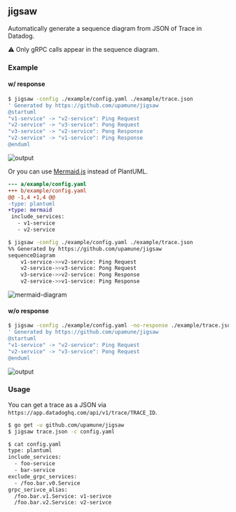 ## jigsaw

Automatically generate a sequence diagram from JSON of Trace in Datadog.

⚠️ Only gRPC calls appear in the sequence diagram.

### Example

#### w/ response

```bash
$ jigsaw -config ./example/config.yaml ./example/trace.json
' Generated by https://github.com/upamune/jigsaw
@startuml
"v1-service" -> "v2-service": Ping Request
"v2-service" -> "v3-service": Pong Request
"v3-service" -> "v2-service": Pong Response
"v2-service" -> "v1-service": Ping Response
@enduml
```

![output](https://user-images.githubusercontent.com/8219560/127803698-763b9343-5429-417a-89b9-492e88ed08ff.png)

Or you can use [Mermaid.js](https://mermaid-js.github.io/mermaid/) instead of PlantUML.

```diff
--- a/example/config.yaml
+++ b/example/config.yaml
@@ -1,4 +1,4 @@
-type: plantuml
+type: mermaid
 include_services:
   - v1-service
   - v2-service
```

```bash
$ jigsaw -config ./example/config.yaml ./example/trace.json
%% Generated by https://github.com/upamune/jigsaw
sequenceDiagram
    v1-service->>v2-service: Ping Request
    v2-service->>v3-service: Pong Request
    v3-service->>v2-service: Pong Response
    v2-service->>v1-service: Ping Response
```

![mermaid-diagram](https://user-images.githubusercontent.com/8219560/135262942-c5b997a4-16ae-4d03-9f10-a8d0dd4d011c.png)

#### w/o response

```bash
$ jigsaw -config ./example/config.yaml -no-response ./example/trace.json
' Generated by https://github.com/upamune/jigsaw
@startuml
"v1-service" -> "v2-service": Ping Request
"v2-service" -> "v3-service": Pong Request
@enduml
```

![output](https://user-images.githubusercontent.com/8219560/127775036-b13113ff-496c-489c-8b1d-a6a756c62d97.png)

### Usage

You can get a trace as a JSON via `https://app.datadoghq.com/api/v1/trace/TRACE_ID`.

```bash
$ go get -u github.com/upamune/jigsaw
$ jigsaw trace.json -c config.yaml
```

```bash
$ cat config.yaml
type: plantuml
include_services:
  - foo-service
  - bar-service
exclude_grpc_services:
  - /foo.bar.v0.Service
grpc_serivce_alias:
  /foo.bar.v1.Service: v1-serivce
  /foo.bar.v2.Service: v2-serivce
```
